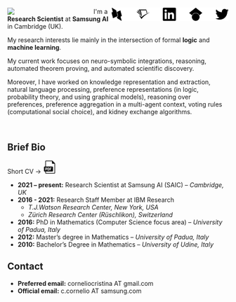 [<img align="right" height="30" width="30" src="figures/twitter.svg" />](https://twitter.com/Cristina__C) <img align="right" height="30" width="30" src="figures/transparent.png" /> [<img align="right" height="30" width="30" src="figures/googlescholar.svg" />](https://scholar.google.com/citations?user=EP9lmrcAAAAJ&hl=en) <img align="right" height="30" width="30" src="figures/transparent.png" /> [<img align="right" height="30" width="30" src="figures/linkedin.svg" />](https://www.linkedin.com/in/cristina-cornelio-545a8a36/en-us) <img align="right" height="30" width="30" src="figures/transparent.png" /> [<img align="right" height="30" width="30" src="figures/semanticscholar.svg" />](https://www.semanticscholar.org/author/Cristina-Cornelio/2470518) <img align="right" height="30" width="30" src="figures/transparent.png" /> [<img align="right" height="30" width="30" src="figures/dblp.svg" />](https://dblp.uni-trier.de/pid/137/3340.html)
 
<img align="left" src="figures/me.png" width="33%" style="margin-right:30px">

I'm a **Research Scientist** at **Samsung AI** in Cambridge (UK).

My research interests lie mainly in the intersection of formal **logic** and **machine learning**.

My current work focuses on neuro-symbolic integrations, reasoning, automated theorem proving, and automated scientific discovery.

Moreover, I have worked on knowledge representation and extraction, natural language processing, preference representations (in logic, probability theory, and using graphical models), reasoning over preferences, preference aggregation in a multi-agent context, voting rules (computational social choice), and kidney exchange algorithms. 
 
<br clear="left"/>

## Brief Bio 

Short CV &rarr; [<img height="30" width="30" src="figures/pdf.svg" />](documents/cv_short.pdf)

* **2021 – present:** Research Scientist at Samsung AI (SAIC) – *Cambridge, UK*
* **2016 - 2021:** Research Staff Member at IBM Research 
  * *T.J.Watson Research Center, New York, USA*
  * *Zürich Research Center (Rüschlikon), Switzerland*
* **2016:** PhD in Mathematics (Computer Science focus area) – *University of Padua, Italy*
* **2012:** Master’s degree in Mathematics – *University of Padua, Italy*
* **2010:** Bachelor’s Degree in Mathematics – *University of Udine, Italy*


## Contact

* **Preferred email:** corneliocristina AT gmail.com
* **Official email:** c.cornelio AT samsung.com
